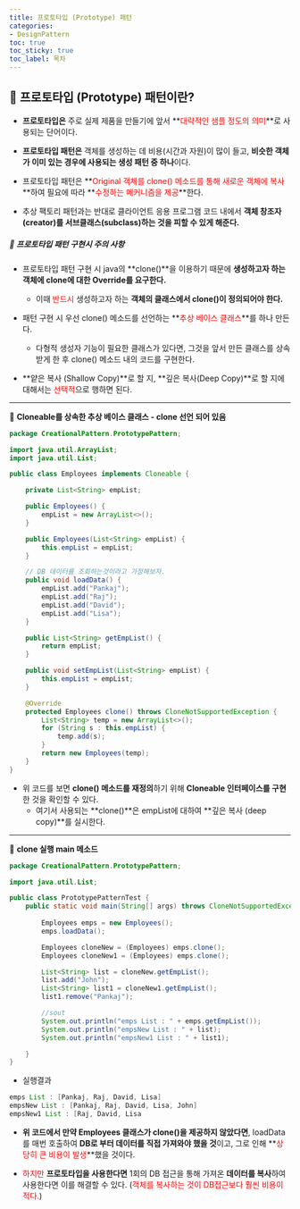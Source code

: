```yaml
---
title: 프로토타입 (Prototype) 패턴
categories:
- DesignPattern
toc: true
toc_sticky: true
toc_label: 목차
---
```


## 🔗 프로토타입 (Prototype) 패턴이란?

* **프로토타입은** 주로 실제 제품을 만들기에 앞서 **<span style="color:red;">대략적인 샘플 정도의 의미</span>**로 사용되는 단어이다.



* **프로토타입 패턴은** 객체를 생성하는 데 비용(시간과 자원)이 많이 들고,  **비슷한 객체가 이미 있는 경우에 사용되는 생성 패턴 중 하나**이다.



* 프로토타입 패턴은 **<span style="color:red;">Original 객체를 clone() 메소드를 통해 새로운 객체에 복사</span>**하여 필요에 따라 **<span style="color:red;">수정하는 메커니즘을 제공</span>**한다.



* 추상 팩토리 패턴과는 반대로 클라이언트 응용 프로그램 코드 내에서 **객체 창조자(creator)를 서브클래스(subclass)하는 것을 피할 수 있게 해준다.**



##### 💎 프로토타입 패턴 구현시 주의 사항

* 프로토타입 패턴 구현 시 java의 **clone()**을 이용하기 때문에 **생성하고자 하는 객체에 clone에 대한 Override를 요구한다.**
  * 이때 <span style="color:red;">반드시</span> 생성하고자 하는 **객체의 클래스에서 clone()이 정의되어야 한다.**



* 패턴 구현 시 우선 clone() 메소드를 선언하는 **<span style="color:red;">추상 베이스 클래스</span>**를 하나 만든다.
  * 다형적 생성자 기능이 필요한 클래스가 있다면, 그것을 앞서 만든 클래스를 상속받게 한 후 clone() 메소드 내의 코드를 구현한다.



* **얕은 복사 (Shallow Copy)**로 할 지, **깊은 복사(Deep Copy)**로 할 지에 대해서는 <span style="color:red;">선택적</span>으로 행하면 된다.



<hr>



💎 **Cloneable를 상속한 추상 베이스 클래스 - clone 선언 되어 있음**

```java
package CreationalPattern.PrototypePattern;

import java.util.ArrayList;
import java.util.List;

public class Employees implements Cloneable {

    private List<String> empList;

    public Employees() {
        empList = new ArrayList<>();
    }

    public Employees(List<String> empList) {
        this.empList = empList;
    }

    // DB 데이터를 조회하는것이라고 가정해보자.
    public void loadData() {
        empList.add("Pankaj");
        empList.add("Raj");
        empList.add("David");
        empList.add("Lisa");
    }

    public List<String> getEmpList() {
        return empList;
    }

    public void setEmpList(List<String> empList) {
        this.empList = empList;
    }

    @Override
    protected Employees clone() throws CloneNotSupportedException {
        List<String> temp = new ArrayList<>();
        for (String s : this.empList) {
            temp.add(s);
        }
        return new Employees(temp);
    }
}
```

* 위 코드를 보면 **clone() 메소드를 재정의**하기 위해 **Cloneable 인터페이스를 구현**한 것을 확인할 수 있다.
  * 여기서 사용되는 **clone()**은 empList에 대하여 **깊은 복사 (deep copy)**를 실시한다.



<hr>



💎 **clone 실행 main 메소드**

```java
package CreationalPattern.PrototypePattern;

import java.util.List;

public class PrototypePatternTest {
    public static void main(String[] args) throws CloneNotSupportedException {
        
        Employees emps = new Employees();
        emps.loadData();

        Employees cloneNew = (Employees) emps.clone();
        Employees cloneNew1 = (Employees) emps.clone();

        List<String> list = cloneNew.getEmpList();
        list.add("John");
        List<String> list1 = cloneNew1.getEmpList();
        list1.remove("Pankaj");

        //sout
        System.out.println("emps List : " + emps.getEmpList());
        System.out.println("empsNew List : " + list);
        System.out.println("empsNew1 List : " + list1);

    }
}
```

* 실행결과

```java
emps List : [Pankaj, Raj, David, Lisa]
empsNew List : [Pankaj, Raj, David, Lisa, John]
empsNew1 List : [Raj, David, Lisa
```



* **위 코드에서 만약 Employees 클래스가 clone()을 제공하지 않았다면**, loadData를 매번 호출하여 **DB로 부터 데이터를 직접 가져와야 했을 것**이고, 그로 인해 **<span style="color:red;">상당히 큰 비용이 발생</span>**했을 것이다.



* <span style="color:red;">하지만</span> **프로토타입을 사용한다면** 1회의 DB 접근을 통해 가져온 **데이터를 복사**하여 사용한다면 이를 해결할 수 있다. (<span style="color:red;">객체를 복사하는 것이 DB접근보다 훨씬 비용이 적다.</span>)
